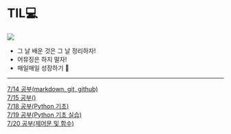 # TIL💻
![](https://velog.velcdn.com/images/dlgkssk38/post/668abe3c-f02e-401c-b7d4-f637d316144c/image.png)
- 그 날 배운 것은 그 날 정리하자!
- 어뮤징은 하지 말자!
- 매일매일 성장하기 🤟

---

[7/14 공부(markdown, git, github)]()  
[7/15 공부()]()  
[7/18 공부(Python 기초)](https://github.com/dlgkssk38/TIL/blob/master/%EA%B3%B5%EB%B6%80%EC%A0%95%EB%A6%AC/0718.md)  
[7/19 공부(Python 기초 실습)](https://github.com/dlgkssk38/TIL/blob/master/%EA%B3%B5%EB%B6%80%EC%A0%95%EB%A6%AC/0719.md)  
[7/20 공부(제어문 및 함수)](https://github.com/dlgkssk38/TIL/blob/master/%EA%B3%B5%EB%B6%80%EC%A0%95%EB%A6%AC/0720.md)  